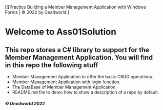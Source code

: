 [![Practice Building a Member Management Application with Windows Forms | © 2022 by Deadworld ]
# Welcome to Ass01Solution
## This repo stores a C# library to support for the Member Management Application. You will find in this repo the following stuff
* Member Management Application to offer the basic CRUD operations. 
* Member Management Application with login function.
* The DataBase of Member Management Application.
* README.md file to demo how to show a description of a repo by default

##### © Deadworld 2022

